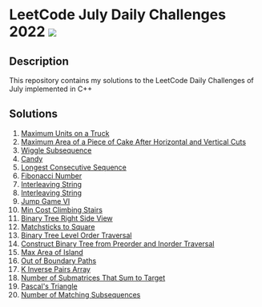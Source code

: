 # LeetCode July Daily Challenges 2022 <img src="https://img.icons8.com/external-bearicons-outline-color-bearicons/64/000000/external-Competition-business-and-marketing-bearicons-outline-color-bearicons.png"/>
## Description
This repository contains my solutions to the LeetCode Daily Challenges of July implemented in C++

## Solutions
1. <a href="https://github.com/miraehab/LeetCode-July-Daily-Challenges-2022/blob/main/1710.%20Maximum%20Units%20on%20a%20Truck.cpp">Maximum Units on a Truck</a>
2. <a href="https://github.com/miraehab/LeetCode-July-Daily-Challenges-2022/blob/main/1465.%20Maximum%20Area%20of%20a%20Piece%20of%20Cake%20After%20Horizontal%20and%20Vertical%20Cuts.cpp">Maximum Area of a Piece of Cake After Horizontal and Vertical Cuts</a>
3. <a href="https://github.com/miraehab/LeetCode-July-Daily-Challenges-2022/blob/main/376.%20Wiggle%20Subsequence.cpp">Wiggle Subsequence</a>
4. <a href="https://github.com/miraehab/LeetCode-July-Daily-Challenges-2022/blob/main/135.%20Candy.cpp">Candy</a>
5. <a href="https://github.com/miraehab/LeetCode-July-Daily-Challenges-2022/blob/main/128.%20Longest%20Consecutive%20Sequence.cpp">Longest Consecutive Sequence</a>
6. <a href="https://github.com/miraehab/LeetCode-July-Daily-Challenges-2022/blob/main/509.%20Fibonacci%20Number.cpp"> Fibonacci Number</a>
7. <a href="https://github.com/miraehab/LeetCode-July-Daily-Challenges-2022/blob/main/97.%20Interleaving%20String.cpp"> Interleaving String</a>
8. <a href="https://github.com/miraehab/LeetCode-July-Daily-Challenges-2022/blob/main/97.%20Interleaving%20String.cpp"> Interleaving String</a>
9. <a href="https://github.com/miraehab/LeetCode-July-Daily-Challenges-2022/blob/main/1696.%20Jump%20Game%20VI.cpp"> Jump Game VI</a>
10. <a href="https://github.com/miraehab/LeetCode-July-Daily-Challenges-2022/blob/main/746.%20Min%20Cost%20Climbing%20Stairs.cpp"> Min Cost Climbing Stairs</a>
11. <a href="https://github.com/miraehab/LeetCode-July-Daily-Challenges-2022/blob/main/199.%20Binary%20Tree%20Right%20Side%20View.cpp"> Binary Tree Right Side View</a>
12. <a href="https://github.com/miraehab/LeetCode-July-Daily-Challenges-2022/blob/main/473.%20Matchsticks%20to%20Square.cpp"> Matchsticks to Square</a>
13. <a href="https://github.com/miraehab/LeetCode-July-Daily-Challenges-2022/blob/main/102.%20Binary%20Tree%20Level%20Order%20Traversal.cpp"> Binary Tree Level Order Traversal</a>
14. <a href="https://github.com/miraehab/LeetCode-July-Daily-Challenges-2022/blob/main/105.%20Construct%20Binary%20Tree%20from%20Preorder%20and%20Inorder%20Traversal.cpp"> Construct Binary Tree from Preorder and Inorder Traversal</a>
15. <a href="https://github.com/miraehab/LeetCode-July-Daily-Challenges-2022/blob/main/695.%20Max%20Area%20of%20Island.cpp"> Max Area of Island</a>
16. <a href="https://github.com/miraehab/LeetCode-July-Daily-Challenges-2022/blob/main/576.%20Out%20of%20Boundary%20Paths.cpp"> Out of Boundary Paths</a>
17. <a href="https://github.com/miraehab/LeetCode-July-Daily-Challenges-2022/blob/main/629.%20K%20Inverse%20Pairs%20Array.cpp"> K Inverse Pairs Array</a>
18. <a href="https://github.com/miraehab/LeetCode-July-Daily-Challenges-2022/blob/main/1074.%20Number%20of%20Submatrices%20That%20Sum%20to%20Target.cpp"> Number of Submatrices That Sum to Target</a>
19. <a href="https://github.com/miraehab/LeetCode-July-Daily-Challenges-2022/blob/main/118.%20Pascal's%20Triangle.cpp"> Pascal's Triangle</a>
20. <a href="https://github.com/miraehab/LeetCode-July-Daily-Challenges-2022/blob/main/792.%20Number%20of%20Matching%20Subsequences.cpp"> Number of Matching Subsequences</a>